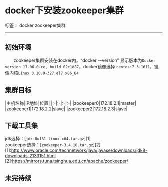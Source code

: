 
# docker下安装zookeeper集群

标签： docker zookeeper集群

---
## 初始环境
&#160; &#160; &#160; &#160;zookeeper集群安装在docker内，“docker --version” 显示版本为`Docker version 17.06.0-ce, build 02c1d87`，docker镜像选择 `centos:7.3.1611`，镜像内核`Linux 3.10.0-327.el7.x86_64`

## 集群目标
|主机名称|IP地址|位置|
|:-|:-|:-|:-|
|zookeeper0|172.18.2.1|master|
|zookeeper1|172.18.2.2|slave|
|zookeeper2|172.18.2.3|slave|
## 下载工具集
jdk选择：[`jdk-8u131-linux-x64.tar.gz`][1]  
zookeeper选择：[`zookeeper-3.4.10.tar.gz`][2]
[1]:http://www.oracle.com/technetwork/java/javase/downloads/jdk8-downloads-2133151.html
[2]:https://mirrors.tuna.tsinghua.edu.cn/apache/zookeeper/
## 未完待续
